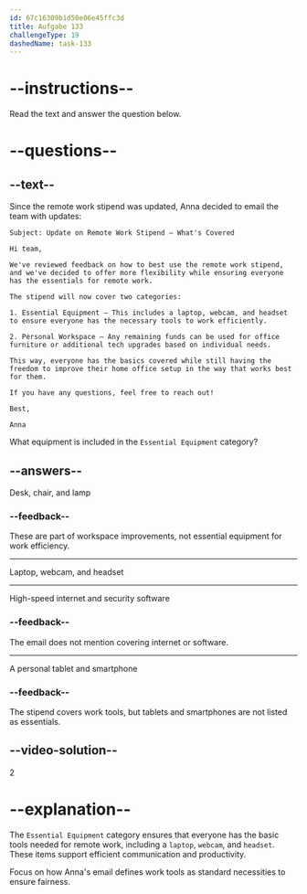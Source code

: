```yaml
---
id: 67c16309b1d50e06e45ffc3d
title: Aufgabe 133
challengeType: 19
dashedName: task-133
---
```


<!-- READING -->

# --instructions--

Read the text and answer the question below.

# --questions--

## --text--

Since the remote work stipend was updated, Anna decided to email the team with updates:

`Subject: Update on Remote Work Stipend – What's Covered`

`Hi team,`

`We've reviewed feedback on how to best use the remote work stipend, and we've decided to offer more flexibility while ensuring everyone has the essentials for remote work.`

`The stipend will now cover two categories:`

`1. Essential Equipment – This includes a laptop, webcam, and headset to ensure everyone has the necessary tools to work efficiently.`

`2. Personal Workspace – Any remaining funds can be used for office furniture or additional tech upgrades based on individual needs.`

`This way, everyone has the basics covered while still having the freedom to improve their home office setup in the way that works best for them.`

`If you have any questions, feel free to reach out!`

`Best,`

`Anna`

What equipment is included in the `Essential Equipment` category?

## --answers--

Desk, chair, and lamp

### --feedback--

These are part of workspace improvements, not essential equipment for work efficiency.

---

Laptop, webcam, and headset

---

High-speed internet and security software

### --feedback--

The email does not mention covering internet or software.

---

A personal tablet and smartphone

### --feedback--

The stipend covers work tools, but tablets and smartphones are not listed as essentials.

## --video-solution--

2

# --explanation--

The `Essential Equipment` category ensures that everyone has the basic tools needed for remote work, including a `laptop`, `webcam`, and `headset`. These items support efficient communication and productivity.

Focus on how Anna's email defines work tools as standard necessities to ensure fairness.
